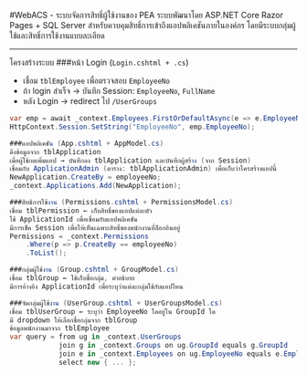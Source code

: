 #WebACS - ระบบจัดการสิทธิ์ผู้ใช้งานของ PEA 
ระบบพัฒนาโดย ASP.NET Core Razor Pages + SQL Server สำหรับควบคุมสิทธิ์การเข้าถึงแอปพลิเคชันภายในองค์กร โดยมีระบบกลุ่มผู้ใช้และสิทธิ์การใช้งานแบบละเอียด

---

โครงสร้างระบบ
###หน้า Login (`Login.cshtml + .cs`)
- เชื่อม `tblEmployee` เพื่อตรวจสอบ `EmployeeNo`
- ถ้า login สำเร็จ → บันทึก Session: `EmployeeNo`, `FullName`
- หลัง Login → redirect ไป `/UserGroups`
```csharp
var emp = await _context.Employees.FirstOrDefaultAsync(e => e.EmployeeNo == EmployeeNo);
HttpContext.Session.SetString("EmployeeNo", emp.EmployeeNo);

###แอปพลิเคชัน (App.cshtml + AppModel.cs)
ดึงข้อมูลจาก tblApplication
เมื่อผู้ใช้กดเพิ่มแอป → บันทึกลง tblApplication และบันทึกผู้สร้าง (จาก Session)
เชื่อมกับ ApplicationAdmin (ตาราง: tblApplicationAdmin) เพื่อเก็บว่าใครสร้างแอปนี้
NewApplication.CreateBy = employeeNo;
_context.Applications.Add(NewApplication);

###สิทธิการใช้งาน (Permissions.cshtml + PermissionsModel.cs)
เชื่อม tblPermission ← เก็บสิทธิ์ของแอปแต่ละตัว
ใช้ ApplicationId เพื่อเชื่อมกับแอปพลิเคชัน
มีการเช็ค Session เพื่อให้เห็นเฉพาะสิทธิ์ของพนักงานที่ล็อกอินอยู่
Permissions = _context.Permissions
    .Where(p => p.CreateBy == employeeNo)
    .ToList();

###กลุ่มผู้ใช้งาน (Group.cshtml + GroupModel.cs)
เชื่อม tblGroup ← ใช้เก็บชื่อกลุ่ม, คำอธิบาย
มีการอ้างอิง ApplicationId เพื่อระบุว่าแต่ละกลุ่มใช้กับแอปไหน

###จัดกลุ่มผู้ใช้งาน (UserGroup.cshtml + UserGroupsModel.cs)
เชื่อม tblUserGroup ← ระบุว่า EmployeeNo ใดอยู่ใน GroupId ใด
มี dropdown ให้เลือกชื่อกลุ่มจาก tblGroup
ข้อมูลพนักงานมาจาก tblEmployee
var query = from ug in _context.UserGroups
            join g in _context.Groups on ug.GroupId equals g.GroupId
            join e in _context.Employees on ug.EmployeeNo equals e.EmployeeNo
            select new { ... };
